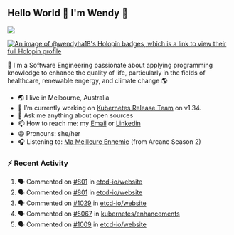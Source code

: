 ## Hello World 👋 I'm Wendy 🧃 
![](https://komarev.com/ghpvc/?username=wendy-ha18)

[![An image of @wendyha18's Holopin badges, which is a link to view their full Holopin profile](https://holopin.me/wendyha18)](https://holopin.io/@wendyha18)

🌱 I'm a Software Engineering passionate about applying programming knowledge to enhance the quality of life, particularly in the fields of healthcare, renewable engergy, and climate change 🌎

- 🌏 I live in Melbourne, Australia
- 🔭 I’m currently working on [Kubernetes Release Team](https://github.com/kubernetes/sig-release/tree/master) on v1.34.
- 💬 Ask me anything about open sources
- 📫 How to reach me: my [Email](mailto:wendyha.sut@gmail.com) or [Linkedin](https://www.linkedin.com/in/wendyha-sut/)
- 😄 Pronouns: she/her
- 🎧 Listening to: [Ma Meilleure Ennemie](https://www.youtube.com/watch?v=1F3OGIFnW1k) (from Arcane Season 2)

### :zap: Recent Activity

<!--START_SECTION:activity-->
1. 🗣 Commented on [#801](https://github.com/etcd-io/website/issues/801#issuecomment-3050673589) in [etcd-io/website](https://github.com/etcd-io/website)
2. 🗣 Commented on [#801](https://github.com/etcd-io/website/issues/801#issuecomment-3050670169) in [etcd-io/website](https://github.com/etcd-io/website)
3. 🗣 Commented on [#1029](https://github.com/etcd-io/website/pull/1029#issuecomment-3050461504) in [etcd-io/website](https://github.com/etcd-io/website)
4. 🗣 Commented on [#5067](https://github.com/kubernetes/enhancements/issues/5067#issuecomment-3043468766) in [kubernetes/enhancements](https://github.com/kubernetes/enhancements)
5. 🗣 Commented on [#1009](https://github.com/etcd-io/website/pull/1009#issuecomment-3041622059) in [etcd-io/website](https://github.com/etcd-io/website)
<!--END_SECTION:activity-->
